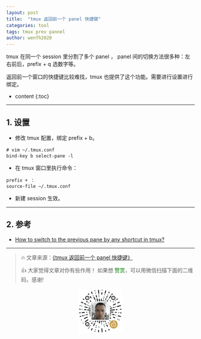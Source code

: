 ```yaml
---
layout: post
title:  "tmux 返回前一个 panel 快捷键"
categories: tool
tags: tmux prev pannel
author: wenfh2020
---
```


tmux 在同一个 session 里分割了多个 panel ， panel 间的切换方法很多种：左右前后，prefix + q 选数字等。

返回前一个窗口的快捷键比较难找，tmux 也提供了这个功能。需要进行设置进行绑定。



* content
{:toc}

---

## 1. 设置

* 修改 tmux 配置，绑定 prefix + b。

```shell
# vim ~/.tmux.conf
bind-key b select-pane -l
```

* 在 tmux 窗口里执行命令：

```shell
prefix + ：
source-file ~/.tmux.conf
```

* 新建 session 生效。

---

## 2. 参考

* [How to switch to the previous pane by any shortcut in tmux?](https://stackoverflow.com/questions/31980036/how-to-switch-to-the-previous-pane-by-any-shortcut-in-tmux)

---

> 🔥 文章来源：[《tmux 返回前一个 panel 快捷键》](https://wenfh2020.com/2019/11/18/tmux-back-to-panel/)
>
> 👍 大家觉得文章对你有些作用！ 如果想 <font color=green>赞赏</font>，可以用微信扫描下面的二维码，感谢!
<div align=center><img src="/images/2020-08-06-15-49-47.png" width="120"/></div>
